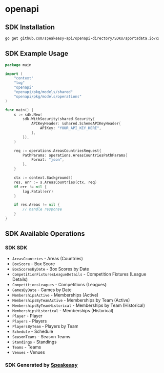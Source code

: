# openapi

<!-- Start SDK Installation -->
## SDK Installation

```bash
go get github.com/speakeasy-api/openapi-directory/SDKs/sportsdata.io/csgo-v3-stats/1.0/go
```
<!-- End SDK Installation -->

## SDK Example Usage
<!-- Start SDK Example Usage -->
```go
package main

import (
    "context"
    "log"
    "openapi"
    "openapi/pkg/models/shared"
    "openapi/pkg/models/operations"
)

func main() {
    s := sdk.New(
        sdk.WithSecurity(shared.Security{
            APIKeyHeader: &shared.SchemeAPIKeyHeader{
                APIKey: "YOUR_API_KEY_HERE",
            },
        }),
    )

    req := operations.AreasCountriesRequest{
        PathParams: operations.AreasCountriesPathParams{
            Format: "json",
        },
    }

    ctx := context.Background()
    res, err := s.AreasCountries(ctx, req)
    if err != nil {
        log.Fatal(err)
    }

    if res.Areas != nil {
        // handle response
    }
}
```
<!-- End SDK Example Usage -->

<!-- Start SDK Available Operations -->
## SDK Available Operations

### SDK SDK

* `AreasCountries` - Areas (Countries)
* `BoxScore` - Box Score
* `BoxScoresByDate` - Box Scores by Date
* `CompetitionFixturesLeagueDetails` - Competition Fixtures (League Details)
* `CompetitionsLeagues` - Competitions (Leagues)
* `GamesByDate` - Games by Date
* `MembershipsActive` - Memberships (Active)
* `MembershipsByTeamActive` - Memberships by Team (Active)
* `MembershipsByTeamHistorical` - Memberships by Team (Historical)
* `MembershipsHistorical` - Memberships (Historical)
* `Player` - Player
* `Players` - Players
* `PlayersByTeam` - Players by Team
* `Schedule` - Schedule
* `SeasonTeams` - Season Teams
* `Standings` - Standings
* `Teams` - Teams
* `Venues` - Venues
<!-- End SDK Available Operations -->

### SDK Generated by [Speakeasy](https://docs.speakeasyapi.dev/docs/using-speakeasy/client-sdks)
